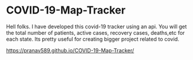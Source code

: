 # COVID-19-Map-Tracker
Hell folks. I have developed this covid-19 tracker using an api. You will get the total number of patients, active cases, recovery cases, deaths,etc for each state. Its pretty useful for creating bigger project related to covid.

https://pranav589.github.io/COVID-19-Map-Tracker/
